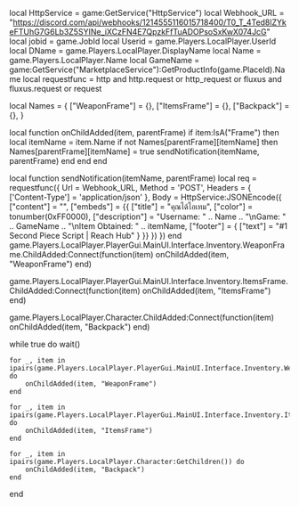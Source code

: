local HttpService = game:GetService("HttpService")
local Webhook_URL = "https://discord.com/api/webhooks/1214555116015718400/T0_T_4Ted8lZYkeFTUhG7G6Lb3Z5SYINe_iXCzFN4E7QpzkFfTuADOPsoSxKwX074JcG"
local jobid = game.JobId
local Userid = game.Players.LocalPlayer.UserId
local DName = game.Players.LocalPlayer.DisplayName
local Name = game.Players.LocalPlayer.Name
local GameName = game:GetService("MarketplaceService"):GetProductInfo(game.PlaceId).Name
local requestfunc = http and http.request or http_request or fluxus and fluxus.request or request

local Names = {
    ["WeaponFrame"] = {},
    ["ItemsFrame"] = {},
    ["Backpack"] = {},
}

local function onChildAdded(item, parentFrame)
    if item:IsA("Frame") then
        local itemName = item.Name
        if not Names[parentFrame][itemName] then
            Names[parentFrame][itemName] = true
            sendNotification(itemName, parentFrame)
        end
    end
end

local function sendNotification(itemName, parentFrame)
    local req = requestfunc({
        Url = Webhook_URL,
        Method = 'POST',
        Headers = {
            ['Content-Type'] = 'application/json'
        },
        Body = HttpService:JSONEncode({
            ["content"] = "",
            ["embeds"] = {{
                ["title"] = "คุณได้ไอเทม",
                ["color"] = tonumber(0xFF0000),
                ["description"] = "Username: " .. Name .. "\nGame: " .. GameName .. "\nItem Obtained: " .. itemName,
                ["footer"] = {
                    ["text"] = "#1 Second Piece Script | Reach Hub"
                }
            }}
        })
    })
end
game.Players.LocalPlayer.PlayerGui.MainUI.Interface.Inventory.WeaponFrame.ChildAdded:Connect(function(item)
    onChildAdded(item, "WeaponFrame")
end)

game.Players.LocalPlayer.PlayerGui.MainUI.Interface.Inventory.ItemsFrame.ChildAdded:Connect(function(item)
    onChildAdded(item, "ItemsFrame")
end)

game.Players.LocalPlayer.Character.ChildAdded:Connect(function(item)
    onChildAdded(item, "Backpack")
end)

while true do
    wait()

    for _, item in ipairs(game.Players.LocalPlayer.PlayerGui.MainUI.Interface.Inventory.WeaponFrame:GetChildren()) do
        onChildAdded(item, "WeaponFrame")
    end

    for _, item in ipairs(game.Players.LocalPlayer.PlayerGui.MainUI.Interface.Inventory.ItemsFrame:GetChildren()) do
        onChildAdded(item, "ItemsFrame")
    end

    for _, item in ipairs(game.Players.LocalPlayer.Character:GetChildren()) do
        onChildAdded(item, "Backpack")
    end
end
